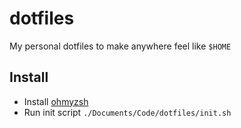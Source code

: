 # dotfiles

My personal dotfiles to make anywhere feel like `$HOME`

## Install

- Install [ohmyzsh](https://ohmyz.sh/#install)
- Run init script `./Documents/Code/dotfiles/init.sh`
